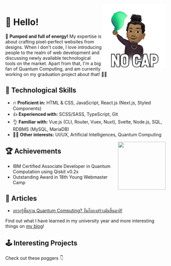 <img title="Yo!" align="right" height="200" width="200" alt="" loading="lazy" decoding="async" src="https://raw.githubusercontent.com/rootEnginear/rootEnginear/master/img/nocap.png"/>

# 🦄&#xFE0F; Hello!

💪&#xFE0F; **Pumped and full of energy!** My expertise is about crafting pixel-perfect websites from designs. When I don't code, I love introducing people to the realm of web development and discussing newly available technological tools on the market. Apart from that, I'm a big fan of Quantum Computing, and am currently working on my graduation project about that! 👨‍💻&#xFE0F;

## 🔮&#xFE0F; Technological Skills

- 🔥️&#xFE0F; **Proficient in:** HTML & CSS, JavaScript, React.js (Next.js, Styled Components)
- 👍️&#xFE0F; **Experienced with:** SCSS/SASS, TypeScript, Git
- 👌️&#xFE0F; **Familiar with:** Vue.js (CLI, Router, Vuex, Nuxt), Svelte, Node.js, SQL, RDBMS (MySQL, MariaDB)
- 🤸‍♂️️&#xFE0F; **Other interests:** UI/UX, Artificial Intelligences, Quantum Computing

<a href="https://www.credly.com/badges/a27f9afe-1728-4784-abc8-4a97ee3b794b/public_url" target="_blank" rel="nofollow noopener noreferrer" title="https://www.credly.com/badges/a27f9afe-1728-4784-abc8-4a97ee3b794b/public_url">
  <img align="right" height="150" width="150" alt="" loading="lazy" decoding="async" src="https://rootenginear.github.io/img/qiskit-badge.webp" />
</a>

## 🏆️&#xFE0F; Achievements

- IBM Certified Associate Developer in Quantum Computation using Qiskit v0.2x 
- Outstanding Award in 18th Young Webmaster Camp

## 📰&#xFE0F; Articles

- [อยากรู้พื้นฐาน Quantum Computing? งั้นก็ลองสร้างมันขึ้นมาสิ!](https://rootenginear.gitbook.io/blog/qcom/qsim)

Find out what I have learned in my university year and more interesting things on [my blog](https://rootenginear.gitbook.io/blog/)!

## 🕹&#xFE0F; Interesting Projects

Check out these poggers 👇&#xFE0F;
